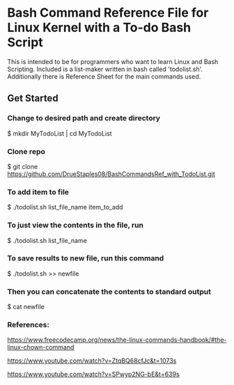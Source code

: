 # Bash Command Reference File for Linux Kernel with a To-do Bash Script
This is intended to be for programmers who want to learn Linux and Bash Scripting. Included is a list-maker written in bash called 'todolist.sh'. Additionally there is Reference Sheet for the main commands used.

## Get Started 

### Change to desired path and create directory
$ mkdir MyTodoList | cd MyTodoList

### Clone repo
$ git clone https://github.com/DrueStaples08/BashCommandsRef_with_TodoList.git

### To add item to file 
$ ./todolist.sh list_file_name item_to_add

### To just view the contents in the file, run 
$ ./todolist.sh list_file_name 

### To save results to new file, run this command
$ ./todolist.sh >> newfile

### Then you can concatenate the contents to standard output
$ cat newfile

### References:
https://www.freecodecamp.org/news/the-linux-commands-handbook/#the-linux-chown-command

https://www.youtube.com/watch?v=ZtqBQ68cfJc&t=1073s

https://www.youtube.com/watch?v=SPwyp2NG-bE&t=639s

